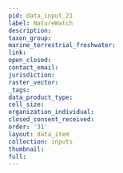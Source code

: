 ```yaml
---
pid: data_input_21
label: NatureWatch
description: 
taxon_group: 
marine_terrestrial_freshwater: 
link: 
open_closed: 
contact_email: 
jurisdiction: 
raster_vector: 
_tags: 
data_product_type: 
cell_size: 
organization_individual: 
closed_consent_received: 
order: '31'
layout: data_item
collection: inputs
thumbnail: 
full: 
---
```

